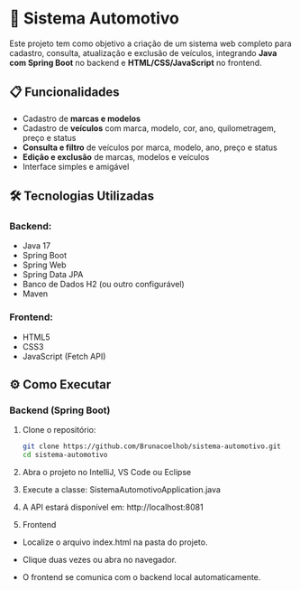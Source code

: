 # 🚗 Sistema Automotivo

Este projeto tem como objetivo a criação de um sistema web completo para cadastro, consulta, atualização e exclusão de veículos, integrando **Java com Spring Boot** no backend e **HTML/CSS/JavaScript** no frontend.

## 📋 Funcionalidades

- Cadastro de **marcas e modelos**
- Cadastro de **veículos** com marca, modelo, cor, ano, quilometragem, preço e status
- **Consulta e filtro** de veículos por marca, modelo, ano, preço e status
- **Edição e exclusão** de marcas, modelos e veículos
- Interface simples e amigável

## 🛠️ Tecnologias Utilizadas

### Backend:
- Java 17
- Spring Boot
- Spring Web
- Spring Data JPA
- Banco de Dados H2 (ou outro configurável)
- Maven

### Frontend:
- HTML5
- CSS3
- JavaScript (Fetch API)

## ⚙️ Como Executar

### Backend (Spring Boot)

1. Clone o repositório:
   ```bash
   git clone https://github.com/Brunacoelhob/sistema-automotivo.git
   cd sistema-automotivo
2. Abra o projeto no IntelliJ, VS Code ou Eclipse

3. Execute a classe: SistemaAutomotivoApplication.java

4. A API estará disponível em: http://localhost:8081
   
5. Frontend
 - Localize o arquivo index.html na pasta do projeto.

 - Clique duas vezes ou abra no navegador.

 - O frontend se comunica com o backend local automaticamente.
